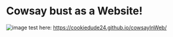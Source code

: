 # Cowsay bust as a Website!
![image](https://github.com/user-attachments/assets/53b972c7-ad22-48d5-9627-b3601bc05091)
test here: https://cookiedude24.github.io/cowsayInWeb/
